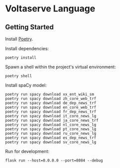 # Voltaserve Language

## Getting Started

Install [Poetry](https://python-poetry.org).

Install dependencies:

```shell
poetry install
```

Spawn a shell within the project's virtual environment:

```shell
poetry shell
```

Install spaCy model:

```shell:
poetry run spacy download xx_ent_wiki_sm
poetry run spacy download zh_core_web_trf
poetry run spacy download de_dep_news_trf
poetry run spacy download en_core_web_trf
poetry run spacy download fr_dep_news_trf
poetry run spacy download it_core_news_lg
poetry run spacy download ja_core_news_trf
poetry run spacy download nl_core_news_lg
poetry run spacy download pt_core_news_lg
poetry run spacy download ru_core_news_lg
poetry run spacy download es_dep_news_trf
poetry run spacy download sv_core_news_lg
```

Run for development:

```shell
flask run --host=0.0.0.0 --port=8084 --debug
```
